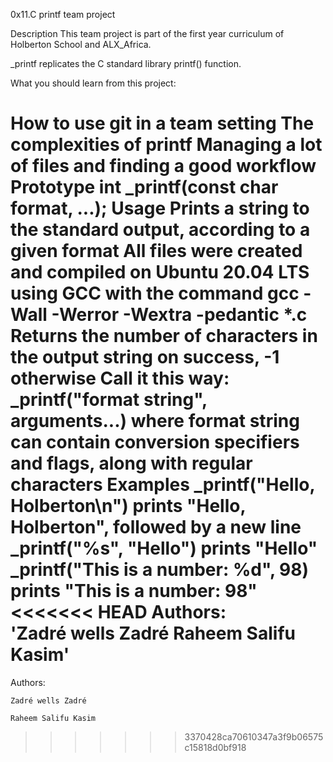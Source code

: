 0x11.C printf team project

Description
This team project is part of the first year curriculum of Holberton School and ALX_Africa.

_printf replicates the C standard library printf() function.

What you should learn from this project:

How to use git in a team setting
The complexities of printf
Managing a lot of files and finding a good workflow
Prototype
int _printf(const char format, ...);
Usage
Prints a string to the standard output, according to a given format
All files were created and compiled on Ubuntu 20.04 LTS using GCC with the command gcc -Wall -Werror -Wextra -pedantic *.c
Returns the number of characters in the output string on success, -1 otherwise
Call it this way: _printf("format string", arguments...) where format string can contain conversion specifiers and flags, along with regular characters
Examples
_printf("Hello, Holberton\n") prints "Hello, Holberton", followed by a new line
_printf("%s", "Hello") prints "Hello"
_printf("This is a number: %d", 98) prints "This is a number: 98"
<<<<<<< HEAD
Authors:	
	'Zadré wells Zadré
	Raheem Salifu Kasim'
=======

Authors:
	
	Zadré wells Zadré
	
	Raheem Salifu Kasim
>>>>>>> 3370428ca70610347a3f9b06575c15818d0bf918
